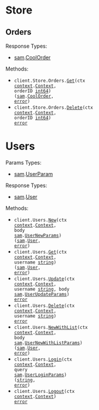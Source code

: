 # Store

## Orders

Response Types:

- <a href="https://pkg.go.dev/github.com/DefinitelyATestOrg/sam-node">sam</a>.<a href="https://pkg.go.dev/github.com/DefinitelyATestOrg/sam-node#CoolOrder">CoolOrder</a>

Methods:

- <code title="get /store/order/{orderId}">client.Store.Orders.<a href="https://pkg.go.dev/github.com/DefinitelyATestOrg/sam-node#StoreOrderService.Get">Get</a>(ctx <a href="https://pkg.go.dev/context">context</a>.<a href="https://pkg.go.dev/context#Context">Context</a>, orderID <a href="https://pkg.go.dev/builtin#int64">int64</a>) (<a href="https://pkg.go.dev/github.com/DefinitelyATestOrg/sam-node">sam</a>.<a href="https://pkg.go.dev/github.com/DefinitelyATestOrg/sam-node#CoolOrder">CoolOrder</a>, <a href="https://pkg.go.dev/builtin#error">error</a>)</code>
- <code title="delete /store/order/{orderId}">client.Store.Orders.<a href="https://pkg.go.dev/github.com/DefinitelyATestOrg/sam-node#StoreOrderService.Delete">Delete</a>(ctx <a href="https://pkg.go.dev/context">context</a>.<a href="https://pkg.go.dev/context#Context">Context</a>, orderID <a href="https://pkg.go.dev/builtin#int64">int64</a>) <a href="https://pkg.go.dev/builtin#error">error</a></code>

# Users

Params Types:

- <a href="https://pkg.go.dev/github.com/DefinitelyATestOrg/sam-node">sam</a>.<a href="https://pkg.go.dev/github.com/DefinitelyATestOrg/sam-node#UserParam">UserParam</a>

Response Types:

- <a href="https://pkg.go.dev/github.com/DefinitelyATestOrg/sam-node">sam</a>.<a href="https://pkg.go.dev/github.com/DefinitelyATestOrg/sam-node#User">User</a>

Methods:

- <code title="post /user">client.Users.<a href="https://pkg.go.dev/github.com/DefinitelyATestOrg/sam-node#UserService.New">New</a>(ctx <a href="https://pkg.go.dev/context">context</a>.<a href="https://pkg.go.dev/context#Context">Context</a>, body <a href="https://pkg.go.dev/github.com/DefinitelyATestOrg/sam-node">sam</a>.<a href="https://pkg.go.dev/github.com/DefinitelyATestOrg/sam-node#UserNewParams">UserNewParams</a>) (<a href="https://pkg.go.dev/github.com/DefinitelyATestOrg/sam-node">sam</a>.<a href="https://pkg.go.dev/github.com/DefinitelyATestOrg/sam-node#User">User</a>, <a href="https://pkg.go.dev/builtin#error">error</a>)</code>
- <code title="get /user/{username}">client.Users.<a href="https://pkg.go.dev/github.com/DefinitelyATestOrg/sam-node#UserService.Get">Get</a>(ctx <a href="https://pkg.go.dev/context">context</a>.<a href="https://pkg.go.dev/context#Context">Context</a>, username <a href="https://pkg.go.dev/builtin#string">string</a>) (<a href="https://pkg.go.dev/github.com/DefinitelyATestOrg/sam-node">sam</a>.<a href="https://pkg.go.dev/github.com/DefinitelyATestOrg/sam-node#User">User</a>, <a href="https://pkg.go.dev/builtin#error">error</a>)</code>
- <code title="put /user/{username}">client.Users.<a href="https://pkg.go.dev/github.com/DefinitelyATestOrg/sam-node#UserService.Update">Update</a>(ctx <a href="https://pkg.go.dev/context">context</a>.<a href="https://pkg.go.dev/context#Context">Context</a>, username <a href="https://pkg.go.dev/builtin#string">string</a>, body <a href="https://pkg.go.dev/github.com/DefinitelyATestOrg/sam-node">sam</a>.<a href="https://pkg.go.dev/github.com/DefinitelyATestOrg/sam-node#UserUpdateParams">UserUpdateParams</a>) <a href="https://pkg.go.dev/builtin#error">error</a></code>
- <code title="delete /user/{username}">client.Users.<a href="https://pkg.go.dev/github.com/DefinitelyATestOrg/sam-node#UserService.Delete">Delete</a>(ctx <a href="https://pkg.go.dev/context">context</a>.<a href="https://pkg.go.dev/context#Context">Context</a>, username <a href="https://pkg.go.dev/builtin#string">string</a>) <a href="https://pkg.go.dev/builtin#error">error</a></code>
- <code title="post /user/createWithList">client.Users.<a href="https://pkg.go.dev/github.com/DefinitelyATestOrg/sam-node#UserService.NewWithList">NewWithList</a>(ctx <a href="https://pkg.go.dev/context">context</a>.<a href="https://pkg.go.dev/context#Context">Context</a>, body <a href="https://pkg.go.dev/github.com/DefinitelyATestOrg/sam-node">sam</a>.<a href="https://pkg.go.dev/github.com/DefinitelyATestOrg/sam-node#UserNewWithListParams">UserNewWithListParams</a>) (<a href="https://pkg.go.dev/github.com/DefinitelyATestOrg/sam-node">sam</a>.<a href="https://pkg.go.dev/github.com/DefinitelyATestOrg/sam-node#User">User</a>, <a href="https://pkg.go.dev/builtin#error">error</a>)</code>
- <code title="get /user/login">client.Users.<a href="https://pkg.go.dev/github.com/DefinitelyATestOrg/sam-node#UserService.Login">Login</a>(ctx <a href="https://pkg.go.dev/context">context</a>.<a href="https://pkg.go.dev/context#Context">Context</a>, query <a href="https://pkg.go.dev/github.com/DefinitelyATestOrg/sam-node">sam</a>.<a href="https://pkg.go.dev/github.com/DefinitelyATestOrg/sam-node#UserLoginParams">UserLoginParams</a>) (<a href="https://pkg.go.dev/builtin#string">string</a>, <a href="https://pkg.go.dev/builtin#error">error</a>)</code>
- <code title="get /user/logout">client.Users.<a href="https://pkg.go.dev/github.com/DefinitelyATestOrg/sam-node#UserService.Logout">Logout</a>(ctx <a href="https://pkg.go.dev/context">context</a>.<a href="https://pkg.go.dev/context#Context">Context</a>) <a href="https://pkg.go.dev/builtin#error">error</a></code>
